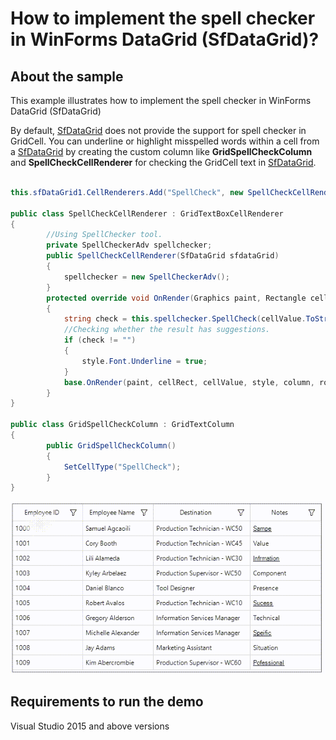 # How to implement the spell checker in WinForms DataGrid (SfDataGrid)?

## About the sample
This example illustrates how to implement the spell checker in WinForms DataGrid (SfDataGrid)

By default, [SfDataGrid](https://help.syncfusion.com/cr/cref_files/windowsforms/Syncfusion.SfDataGrid.WinForms~Syncfusion.WinForms.DataGrid.SfDataGrid.html) does not provide the support for spell checker in GridCell. You can underline or highlight misspelled words within a cell from a [SfDataGrid](https://help.syncfusion.com/cr/cref_files/windowsforms/Syncfusion.SfDataGrid.WinForms~Syncfusion.WinForms.DataGrid.SfDataGrid.html) by creating the custom column like **GridSpellCheckColumn** and **SpellCheckCellRenderer** for checking the GridCell text in [SfDataGrid](https://help.syncfusion.com/cr/cref_files/windowsforms/Syncfusion.SfDataGrid.WinForms~Syncfusion.WinForms.DataGrid.SfDataGrid.html).

```C#

this.sfDataGrid1.CellRenderers.Add("SpellCheck", new SpellCheckCellRenderer(this.sfDataGrid1));

public class SpellCheckCellRenderer : GridTextBoxCellRenderer
{
        //Using SpellChecker tool.
        private SpellCheckerAdv spellchecker;
        public SpellCheckCellRenderer(SfDataGrid sfdataGrid)
        {
            spellchecker = new SpellCheckerAdv();
        }
        protected override void OnRender(Graphics paint, Rectangle cellRect, string cellValue, CellStyleInfo style, DataColumnBase column, RowColumnIndex rowColumnIndex)
        {
            string check = this.spellchecker.SpellCheck(cellValue.ToString());
            //Checking whether the result has suggestions.
            if (check != "")
            {
                style.Font.Underline = true;
            }
            base.OnRender(paint, cellRect, cellValue, style, column, rowColumnIndex);
        }
}

public class GridSpellCheckColumn : GridTextColumn
{
        public GridSpellCheckColumn()
        {
            SetCellType("SpellCheck");
        }
}

```

![Spell Checker implemented in SfDataGrid GridCell](SpellChecker.gif)


## Requirements to run the demo
Visual Studio 2015 and above versions

